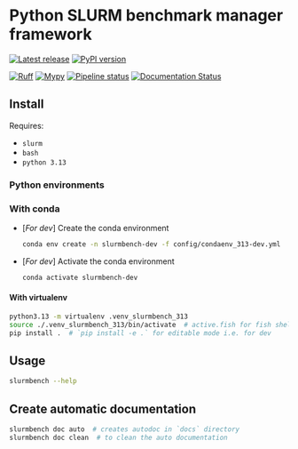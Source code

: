 # Python SLURM benchmark manager framework

[![Latest release](https://gitlab.com/vepain/slurmbench-py/-/badges/release.svg)](https://gitlab.com/vepain/slurmbench-py/-/releases)
[![PyPI version](https://badge.fury.io/py/slurmbench.svg)](https://badge.fury.io/py/slurmbench)
<!-- [![Coverage report](https://gitlab.com/vepain/slurmbench-py/badges/main/coverage.svg)](https://gitlab.com/vepain/slurmbench-py/-/commits/main) -->
[![Ruff](https://gitlab.com/vepain/slurmbench-py/-/jobs/artifacts/main/raw/ruff/ruff.svg?job=ruff)](https://gitlab.com/vepain/slurmbench-py/-/commits/main)
[![Mypy](https://gitlab.com/vepain/slurmbench-py/-/jobs/artifacts/main/raw/mypy/mypy.svg?job=mypy)](https://gitlab.com/vepain/slurmbench-py/-/commits/main)
[![Pipeline status](https://gitlab.com/vepain/slurmbench-py/badges/main/pipeline.svg)](https://gitlab.com/vepain/slurmbench-py/-/commits/main)
[![Documentation Status](https://readthedocs.org/projects/slurmbench/badge/?version=latest)](https://slurmbench.readthedocs.io/en/latest)

## Install

Requires:

* `slurm`
* `bash`
* `python 3.13`

### Python environments

### With conda

<!-- DOCU condaenv for dev -> change when user's one is ready -->
* [*For dev*] Create the conda environment

  ```sh
  conda env create -n slurmbench-dev -f config/condaenv_313-dev.yml
  ```

* [*For dev*] Activate the conda environment

  ```sh
  conda activate slurmbench-dev
  ```

#### With virtualenv

```sh
python3.13 -m virtualenv .venv_slurmbench_313
source ./.venv_slurmbench_313/bin/activate  # active.fish for fish shell...
pip install .  # `pip install -e .` for editable mode i.e. for dev
```

## Usage

<!-- DOCU change now it is slurmbench -->
```sh
slurmbench --help
```

## Create automatic documentation

<!-- DOCU change now it is slurmbench -->
```sh
slurmbench doc auto  # creates autodoc in `docs` directory
slurmbench doc clean  # to clean the auto documentation
```
